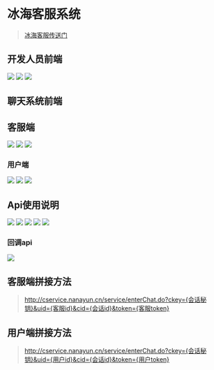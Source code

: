 # 冰海客服系统


> [冰海客服传送门](http://cservice.nanayun.cn)

## 开发人员前端

![](http://image.binghai.site/data/f_98359845.png)
![](http://image.binghai.site/data/f_23280536.png)
![](http://image.binghai.site/data/f_82045005.png)


## 聊天系统前端
## 客服端
![](http://image.binghai.site/data/f_67372201.png)
![](http://image.binghai.site/data/f_95813803.png)
![](http://image.binghai.site/data/f_37024603.png)
### 用户端
![](http://image.binghai.site/data/f_54581228.png)
![](http://image.binghai.site/data/f_99297374.png)
![](http://image.binghai.site/data/f_47838931.png)
## Api使用说明

![](http://image.binghai.site/data/f_73728766.png)
![](http://image.binghai.site/data/f_30739930.png)
![](http://image.binghai.site/data/f_10486066.png)
![](http://image.binghai.site/data/f_10486066.png)
![](http://image.binghai.site/data/f_88915453.png)
### 回调api
![](http://image.binghai.site/data/f_12291604.png)
## 客服端拼接方法
>http://cservice.nanayun.cn/service/enterChat.do?ckey={会话秘钥}&uid={客服id}&cid={会话id}&token={客服token}

## 用户端拼接方法

>http://cservice.nanayun.cn/service/enterChat.do?ckey={会话秘钥}&uid={用户id}&cid={会话id}&token={用户token}
